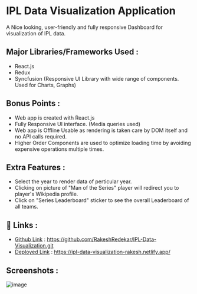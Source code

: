 # IPL Data Visualization Application

A Nice looking, user-friendly and fully responsive Dashboard for visualization of IPL data.

## Major Libraries/Frameworks Used :

- React.js
- Redux
- Syncfusion (Responsive UI Library with wide range of components. Used for Charts, Graphs)

## Bonus Points :

- Web app is created with React.js
- Fully Responsive UI interface. (Media queries used)
- Web app is Offline Usable as rendering is taken care by DOM itself and no API calls required.
- Higher Order Components are used to optimize loading time by avoiding expensive operations multiple times.

## Extra Features :

- Select the year to render data of perticular year.
- Clicking on picture of "Man of the Series" player will redirect you to player's Wikipedia profile.
- Click on "Series Leaderboard" sticker to see the overall Leaderboard of all teams.

## 🔗 Links :

- [Github Link](https://github.com/RakeshRedekar/IPL-Data-Visualization.git) : https://github.com/RakeshRedekar/IPL-Data-Visualization.git
- [Deployed Link](https://ipl-data-visualization-rakesh.netlify.app/) : https://ipl-data-visualization-rakesh.netlify.app/

## Screenshots :

![image](https://user-images.githubusercontent.com/96696734/196104633-ced5857f-f025-4676-95ba-3047436cfd56.png)
